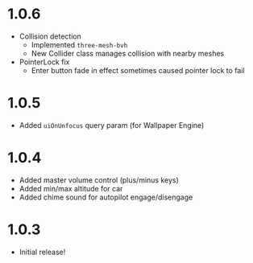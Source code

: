 # 1.0.6

- Collision detection
  - Implemented `three-mesh-bvh`
  - New Collider class manages collision with nearby meshes
- PointerLock fix
  - Enter button fade in effect sometimes caused pointer lock to fail

# 1.0.5

- Added `uiOnUnfocus` query param (for Wallpaper Engine)

# 1.0.4

- Added master volume control (plus/minus keys)
- Added min/max altitude for car
- Added chime sound for autopilot engage/disengage

# 1.0.3

- Initial release!